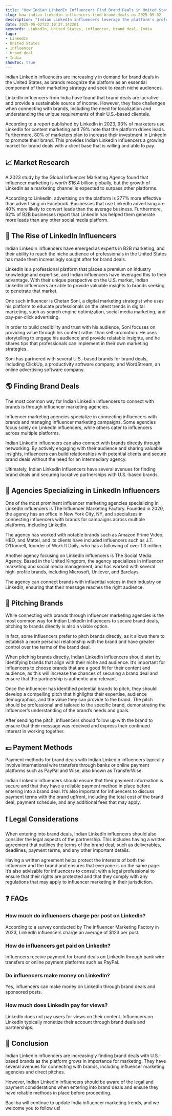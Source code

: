 ```yaml
---
title: "How Indian LinkedIn Influencers Find Brand Deals in United States"
slug: how-indian-linkedin-influencers-find-brand-deals-us-2025-05-02
description: "Indian LinkedIn influencers leverage the platform's professional nature to attract brands from the United States seeking their expertise."
date: 2025-05-02T22:10:37.142261
keywords: LinkedIn, United States, influencer, brand deal, India
tags:
- LinkedIn
- United States
- influencer
- brand deal
- India
showToc: true
---
```


Indian LinkedIn influencers are increasingly in demand for brand deals in the United States, as brands recognize the platform as an essential component of their marketing strategy and seek to reach niche audiences. 

LinkedIn influencers from India have found that brand deals are lucrative and provide a sustainable source of income. However, they face challenges when connecting with brands, including the need for localization and understanding the unique requirements of their U.S.-based clientele. 

According to a report published by LinkedIn in 2023, 93% of marketers use LinkedIn for content marketing and 79% note that the platform drives leads. Furthermore, 80% of marketers plan to increase their investment in LinkedIn to promote their brand. This provides Indian LinkedIn influencers a growing market for brand deals with a client base that is willing and able to pay.

## 📈 Market Research

A 2023 study by the Global Influencer Marketing Agency found that influencer marketing is worth $16.4 billion globally, but the growth of LinkedIn as a marketing channel is expected to surpass other platforms. 

According to LinkedIn, advertising on the platform is 277% more effective than advertising on Facebook. Businesses that use LinkedIn advertising are 40% more likely to convert leads than the average business. Furthermore, 62% of B2B businesses report that LinkedIn has helped them generate more leads than any other social media platform. 

## 🤵 The Rise of LinkedIn Influencers

Indian LinkedIn influencers have emerged as experts in B2B marketing, and their ability to reach the niche audience of professionals in the United States has made them increasingly sought after for brand deals. 

LinkedIn is a professional platform that places a premium on industry knowledge and expertise, and Indian influencers have leveraged this to their advantage. With their unique perspective on the U.S. market, Indian LinkedIn influencers are able to provide valuable insights to brands seeking to penetrate that market. 

One such influencer is Chetan Soni, a digital marketing strategist who uses his platform to educate professionals on the latest trends in digital marketing, such as search engine optimization, social media marketing, and pay-per-click advertising.

In order to build credibility and trust with his audience, Soni focuses on providing value through his content rather than self-promotion. He uses storytelling to engage his audience and provide relatable insights, and he shares tips that professionals can implement in their own marketing strategies.

Soni has partnered with several U.S.-based brands for brand deals, including ClickUp, a productivity software company, and WordStream, an online advertising software company. 

## 🌎 Finding Brand Deals

The most common way for Indian LinkedIn influencers to connect with brands is through influencer marketing agencies. 

Influencer marketing agencies specialize in connecting influencers with brands and managing influencer marketing campaigns. Some agencies focus solely on LinkedIn influencers, while others cater to influencers across multiple platforms.

Indian LinkedIn influencers can also connect with brands directly through networking. By actively engaging with their audience and sharing valuable insights, influencers can build relationships with potential clients and secure brand deals without the need for an intermediary agency.

Ultimately, Indian LinkedIn influencers have several avenues for finding brand deals and securing lucrative partnerships with U.S.-based brands. 

## 🔗 Agencies Specializing in LinkedIn Influencers

One of the most prominent influencer marketing agencies specializing in LinkedIn influencers is The Influencer Marketing Factory. Founded in 2020, the agency has an office in New York City, NY, and specializes in connecting influencers with brands for campaigns across multiple platforms, including LinkedIn.

The agency has worked with notable brands such as Amazon Prime Video, HBO, and Mattel, and its clients have included influencers such as J.T. O’Donnell, founder of Work It Daily, who has a following of over 1.3 million. 

Another agency focusing on LinkedIn influencers is The Social Media Agency. Based in the United Kingdom, the agency specializes in influencer marketing and social media management, and has worked with several high-profile brands, including Microsoft, Unilever, and Barclays.

The agency can connect brands with influential voices in their industry on LinkedIn, ensuring that their message reaches the right audience. 

## 📝 Pitching Brands

While connecting with brands through influencer marketing agencies is the most common way for Indian LinkedIn influencers to secure brand deals, pitching to brands directly is also a viable option. 

In fact, some influencers prefer to pitch brands directly, as it allows them to establish a more personal relationship with the brand and have greater control over the terms of the brand deal.

When pitching brands directly, Indian LinkedIn influencers should start by identifying brands that align with their niche and audience. It’s important for influencers to choose brands that are a good fit for their content and audience, as this will increase the chances of securing a brand deal and ensure that the partnership is authentic and relevant.

Once the influencer has identified potential brands to pitch, they should develop a compelling pitch that highlights their expertise, audience demographics, and the value they can provide to the brand. The pitch should be professional and tailored to the specific brand, demonstrating the influencer’s understanding of the brand’s needs and goals.

After sending the pitch, influencers should follow up with the brand to ensure that their message was received and express their continued interest in working together. 

## 💵 Payment Methods

Payment methods for brand deals with Indian LinkedIn influencers typically involve international wire transfers through banks or online payment platforms such as PayPal and Wise, also known as TransferWise.

Indian LinkedIn influencers should ensure that their payment information is secure and that they have a reliable payment method in place before entering into a brand deal. It’s also important for influencers to discuss payment terms with the brand upfront, including the total cost of the brand deal, payment schedule, and any additional fees that may apply.

## ❗ Legal Considerations

When entering into brand deals, Indian LinkedIn influencers should also consider the legal aspects of the partnership. This includes having a written agreement that outlines the terms of the brand deal, such as deliverables, deadlines, payment terms, and any other important details.

Having a written agreement helps protect the interests of both the influencer and the brand and ensures that everyone is on the same page. It’s also advisable for influencers to consult with a legal professional to ensure that their rights are protected and that they comply with any regulations that may apply to influencer marketing in their jurisdiction.

## ❓ FAQs

### How much do influencers charge per post on LinkedIn?

According to a survey conducted by The Influencer Marketing Factory in 2023, LinkedIn influencers charge an average of $123 per post.

### How do influencers get paid on LinkedIn?

Influencers receive payment for brand deals on LinkedIn through bank wire transfers or online payment platforms such as PayPal.

### Do influencers make money on LinkedIn?

Yes, influencers can make money on LinkedIn through brand deals and sponsored posts.

### How much does LinkedIn pay for views?

LinkedIn does not pay users for views on their content. Influencers on LinkedIn typically monetize their account through brand deals and partnerships.

## 🙌 Conclusion 

Indian LinkedIn influencers are increasingly finding brand deals with U.S.-based brands as the platform grows in importance for marketing. They have several avenues for connecting with brands, including influencer marketing agencies and direct pitches.

However, Indian LinkedIn influencers should be aware of the legal and payment considerations when entering into brand deals and ensure they have reliable methods in place before proceeding.

Baoliba will continue to update India influencer marketing trends, and we welcome you to follow us!